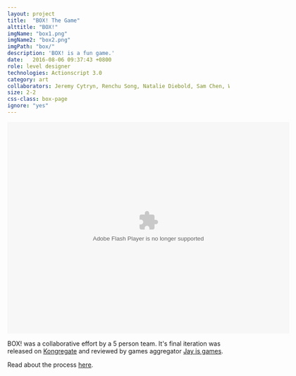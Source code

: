 ```yaml
---
layout: project
title:  "BOX! The Game"
alttitle: "BOX!"
imgName: "box1.png"
imgName2: "box2.png"
imgPath: "box/"
description: 'BOX! is a fun game.'
date:   2016-08-06 09:37:43 +0800
role: level designer
technologies: Actionscript 3.0
category: art
collaborators: Jeremy Cytryn, Renchu Song, Natalie Diebold, Sam Chen, Will Peck
size: 2-2
css-class: box-page
ignore: "yes"
---
```


<!-- <br>or, <a href='/makes/box-process/''>read about the process</a>
 -->
<object type="application/x-shockwave-flash" data="/game/box.swf" id="game"
    width="640" height="480"> 
    <param name="movie" value="/game/box.swf" />
    <param name="quality" value="high" />
    <param name="autoplay" value="false"> 
    <param name="volume" value="0"> 
</object>

<script>
var vid = document.getElementById("game");
vid.muted = true;
</script>

<aside>BOX! was a collaborative effort by a 5 person team. It's final iteration was released on <a href="http://www.kongregate.com/games/Casiogre/box">Kongregate</a> and reviewed by games aggregator <a href="http://jayisgames.com/review/box.php">Jay is games</a>. 

Read about the process <a href="/makes/box-process/">here</a>.

</aside>